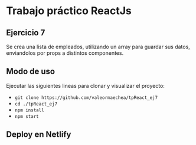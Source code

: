 # Trabajo práctico ReactJs

## Ejercicio 7

Se crea una lista de empleados, utilizando un array para guardar sus datos, enviandolos por props a distintos componentes. 

## Modo de uso

Ejecutar las siguientes lineas para clonar y visualizar el proyecto:
- `git clone https://github.com/valeormaechea/tpReact_ej7`
- `cd ./tpReact_ej7`
- `npm install`
- `npm start`

## Deploy en Netlify
